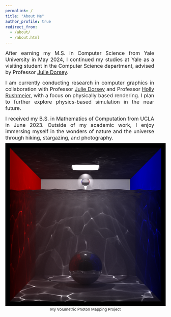 ```yaml
---
permalink: /
title: "About Me"
author_profile: true
redirect_from: 
  - /about/
  - /about.html
---
```


<div style="display: flex; flex-wrap: wrap;">
  <div style="flex: 55 1 55%; padding-right: 7.2%; font-size: 16px; text-align: justify;">
    After earning my M.S. in Computer Science from Yale University in May 2024, I continued my studies at Yale as a visiting student in the Computer Science department, advised by Professor <a href="https://seas.yale.edu/faculty-research/faculty-directory/julie-dorsey">Julie Dorsey</a>.
    <div style="line-height: 80%"><br></div>
    I am currently conducting research in computer graphics in collaboration with Professor <a href="https://seas.yale.edu/faculty-research/faculty-directory/julie-dorsey">Julie Dorsey</a> and Professor <a href="https://seas.yale.edu/faculty-research/faculty-directory/holly-rushmeier">Holly Rushmeier</a>, with a focus on physically based rendering. I plan to further explore physics-based simulation in the near future.
    <div style="line-height: 80%"><br></div>
    I received my B.S. in Mathematics of Computation from UCLA in June 2023.
    Outside of my academic work, I enjoy immersing myself in the wonders of nature and the universe through hiking, stargazing, and photography.
  </div>

  <div style="flex: 45 1 45%;">
    <div style="line-height: 50%"><br></div>
    <a href="/photon_mapping/">
      <img src="/images/photon_mapping/Water_VolumetricPhotonMapping_2048.png" alt="Volumetric Photon Mapping" width="512" height="512">
    </a>
    <div style="font-size: 12px; text-align: center;">
      My Volumetric Photon Mapping Project
    </div>
  </div>
</div>
